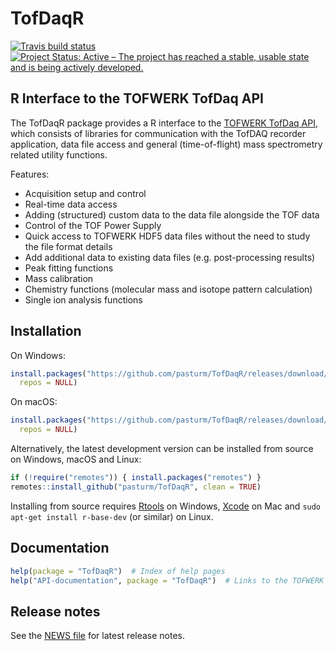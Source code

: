 # TofDaqR
[![Travis build status](https://travis-ci.org/pasturm/TofDaqR.svg?branch=master)](https://travis-ci.org/pasturm/TofDaqR)
[![Project Status: Active – The project has reached a stable, usable state and is being actively developed.](https://www.repostatus.org/badges/latest/active.svg)](https://www.repostatus.org/#active)
<!---[![CRAN version](https://www.r-pkg.org/badges/version-last-release/TofDaqR)](https://cran.r-project.org/package=TofDaqR)-->

## R Interface to the TOFWERK TofDaq API
The TofDaqR package provides a R interface to the [TOFWERK TofDaq API](https://www.tofwerk.com/software/tofdaq/), which consists of libraries for communication with the TofDAQ recorder application, data file access and general (time-of-flight) mass spectrometry related utility functions. 

Features:

* Acquisition setup and control
* Real-time data access
* Adding (structured) custom data to the data file alongside the TOF data
* Control of the TOF Power Supply
* Quick access to TOFWERK HDF5 data files without the need to study the file format details
* Add additional data to existing data files (e.g. post-processing results)
* Peak fitting functions
* Mass calibration
* Chemistry functions (molecular mass and isotope pattern calculation)
* Single ion analysis functions

## Installation

On Windows:
```r
install.packages("https://github.com/pasturm/TofDaqR/releases/download/v0.3.9/TofDaqR_0.3.9.zip",
  repos = NULL)
```

On macOS:
```r
install.packages("https://github.com/pasturm/TofDaqR/releases/download/v0.3.9/TofDaqR_0.3.9.tgz",
  repos = NULL)
```

Alternatively, the latest development version can be installed from source on Windows, macOS and Linux:
```r
if (!require("remotes")) { install.packages("remotes") }
remotes::install_github("pasturm/TofDaqR", clean = TRUE)
```
Installing from source requires [Rtools](https://cran.r-project.org/bin/windows/Rtools/) on Windows, [Xcode](https://developer.apple.com/xcode/) on Mac and `sudo apt-get install r-base-dev` (or similar) on Linux. 

## Documentation
```r
help(package = "TofDaqR")  # Index of help pages
help("API-documentation", package = "TofDaqR")  # Links to the TOFWERK TofDaq API documentation
```

## Release notes
See the [NEWS file](https://github.com/pasturm/TofDaqR/blob/master/NEWS.md) for latest release notes.
